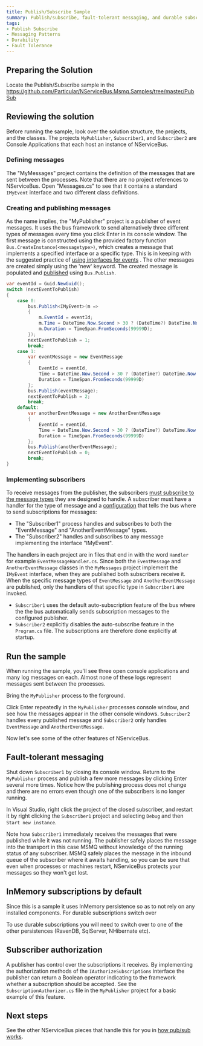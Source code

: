 ```yaml
---
title: Publish/Subscribe Sample
summary: Publish/subscribe, fault-tolerant messaging, and durable subscriptions.
tags:
- Publish Subscribe
- Messaging Patterns
- Durability
- Fault Tolerance
---
```


## Preparing the Solution

Locate the Publish/Subscribe sample in the https://github.com/Particular/NServiceBus.Msmq.Samples/tree/master/PubSub 

## Reviewing the solution

Before running the sample, look over the solution structure, the projects, and the classes. The projects `MyPublisher`, `Subscriber1`, and `Subscriber2` are Console Applications that each host an instance of NServiceBus. 

### Defining messages

The "MyMessages" project contains the definition of the messages that are sent between the processes. Note that there are no project references to NServiceBus. Open "Messages.cs" to see that it contains a standard `IMyEvent` interface and two different class definitions.

### Creating and publishing messages

As the name implies, the "MyPublisher" project is a publisher of event messages. It uses the bus framework to send alternatively three different types of messages every time you click Enter in its console window. The first message is constructed using the provided factory function `Bus.CreateInstance(<messagetype>)`, which creates a message that implements a specified interface or a specific type. This is in keeping with the suggested practice of [using interfaces for events](messages-as-interfaces.md) . The other messages are created simply using the 'new' keyword. The created message is populated and
[published](how-to-pub-sub-with-NServiceBus.md) using `Bus.Publish`.

```C#
var eventId = Guid.NewGuid();
switch (nextEventToPublish)
{
    case 0:
        bus.Publish<IMyEvent>(m =>
        {
            m.EventId = eventId;
            m.Time = DateTime.Now.Second > 30 ? (DateTime?) DateTime.Now : null;
            m.Duration = TimeSpan.FromSeconds(99999D);
        });
        nextEventToPublish = 1;
        break;
    case 1:
        var eventMessage = new EventMessage
        {
            EventId = eventId,
            Time = DateTime.Now.Second > 30 ? (DateTime?) DateTime.Now : null,
            Duration = TimeSpan.FromSeconds(99999D)
        };
        bus.Publish(eventMessage);
        nextEventToPublish = 2;
        break;
    default:
        var anotherEventMessage = new AnotherEventMessage
        {
            EventId = eventId,
            Time = DateTime.Now.Second > 30 ? (DateTime?) DateTime.Now : null,
            Duration = TimeSpan.FromSeconds(99999D)
        };
        bus.Publish(anotherEventMessage);
        nextEventToPublish = 0;
        break;
}
```

### Implementing subscribers

To receive messages from the publisher, the subscribers [must subscribe to the message types](how-to-pub-sub-with-NServiceBus.md) they are designed to handle. A subscriber must have a handler for the type of message and a [configuration](publish-subscribe-configuration.md) that tells the bus where to send subscriptions for messages:

 * The "Subscriber1" process handles and subscribes to both the "EventMessage" and "AnotherEventMessage" types.
 * The "Subscriber2" handles and subscribes to any message implementing the interface "IMyEvent".

The handlers in each project are in files that end in with the word `Handler` for example `EventMessageHandler.cs`. Since both the
`EventMessage` and `AnotherEventMessage` classes in the `MyMessages` project implement the `IMyEvent` interface, when they are published both subscribers receive it. When the specific message types of `EventMessage` and `AnotherEventMessage` are published, only the handlers of that specific type in `Subscriber1` are invoked.

 * `Subscriber1` uses the default auto-subscription feature of the bus where the the bus automatically sends subscription messages to the configured publisher.
 * `Subscriber2` explicitly disables the auto-subscribe feature in the `Program.cs` file. The subscriptions are therefore done explicitly at startup.

## Run the sample

When running the sample, you'll see three open console applications and many log messages on each. Almost none of these logs represent messages sent between the processes.

Bring the `MyPublisher` process to the forground.

Click Enter repeatedly in the `MyPublisher` processes console window, and see how the messages appear in the other console windows.
`Subscriber2` handles every published message and `Subscriber2` only handles `EventMessage` and `AnotherEventMessage`.

Now let's see some of the other features of NServiceBus.

## Fault-tolerant messaging

Shut down `Subscriber1` by closing its console window. Return to the `MyPublisher` process and publish a few more messages by clicking Enter several more times. Notice how the publishing process does not change and there are no errors even though one of the subscribers is no longer running.

In Visual Studio, right click the project of the closed subscriber, and restart it by right clicking the `Subscriber1` project and selecting `Debug` and then `Start new instance`. 

Note how `Subscriber1` immediately receives the messages that were published while it was not running. The publisher safely places the message into the transport in this case MSMQ without knowledge of the running status of any subscriber. MSMQ safely places the message in the inbound queue of the subscriber where it awaits handling, so you can be sure that even when processes or machines restart, NServiceBus protects your messages so they won't get lost.

## InMemory subscriptions by default

Since this is a sample it uses InMemory persistence so as to not rely on any installed components. For durable subscriptions switch over 

To use durable subscriptions you will need to switch over to one of the other persistences (RavenDB, SqlServer, NHibernate etc).

## Subscriber authorization

A publisher has control over the subscriptions it receives. By implementing the authorization methods of the `IAuthorizeSubscriptions` interface the publisher can return a Boolean operator indicating to the framework whether a subscription should be accepted. See the `SubscriptionAuthorizer.cs` file in the `MyPublisher` project for a basic example of this feature.

## Next steps

See the other NServiceBus pieces that handle this for you in [how pub/sub works](how-pub-sub-works.md).
